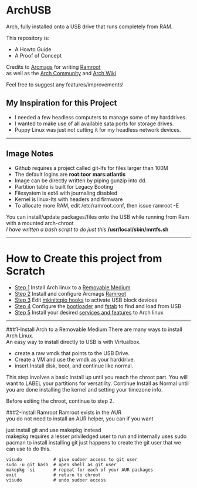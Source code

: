 # ArchUSB
Arch, fully installed onto a USB drive that runs completely from RAM.

This repository is:  
- A Howto Guide
- A Proof of Concept 

Credits to [Arcmags](https://github.com/arcmags) for writing [Ramroot](https://github.com/arcmags/ramroot)  
as well as the [Arch Community](https://bbs.archlinux.org/) and [Arch Wiki](https://wiki.archlinux.org/)

Feel free to suggest any features/improvements!   

## My Inspiration for this Project
- I needed a few headless computers to manage some of my harddrives.
- I wanted to make use of all available sata ports for storage drives.
- Puppy Linux was just not cutting it for my headless network devices.

---

## Image Notes
- Github requires a project called git-lfs for files larger than 100M
- The default logins are **root:toor** **mars:atlantis**
- Image can be directly written by piping gunzip into dd.
- Partition table is built for Legacy Booting
- Filesystem is ext4 with journaling disabled
- Kernel is linux-lts with headers and firmware  
- To allocate more RAM, edit /etc/ramroot.conf, then issue ramroot -E

You can install/update packages/files onto the USB while running from Ram with a mounted arch-chroot   
*I have written a bash script to do just this* **/usr/local/sbin/mntfs.sh**

---

# How to Create this project from Scratch
- [Step 1](https://github.com/RadicalEd360/ArchUSB/blob/main/README.md#step-1) Install Arch linux to a [Removable Medium](https://wiki.archlinux.org/title/Install_Arch_Linux_on_a_removable_medium)
- [Step 2](https://github.com/RadicalEd360/ArchUSB/blob/main/README.md#step-2) Install and configure Arcmags [Ramroot](https://github.com/arcmags/ramroot/blob/master/ramroot)
- [Step 3](https://github.com/RadicalEd360/ArchUSB/blob/main/README.md#step-3) Edit [mkinitcpio hooks](https://wiki.archlinux.org/title/mkinitcpio#Common_hooks) to activate USB block devices
- [Step 4](https://github.com/RadicalEd360/ArchUSB/blob/main/README.md#step-4) Configure the [bootloader](https://wiki.archlinux.org/title/Arch_boot_process#Boot_loader) and [fstab](https://wiki.archlinux.org/title/Fstab) to find and load from USB
- [Step 5](https://github.com/RadicalEd360/ArchUSB/blob/main/README.md#step-5) Install your desired [services and features](https://wiki.archlinux.org/title/general_recommendations) to Arch linux

---

###1-Install Arch to a Removable Medium
There are many ways to install Arch Linux.  
An easy way to install directly to USB is with Virtualbox.
- create a raw vmdk that points to the USB Drive.  
- Create a VM and use the vmdk as your harddrive.
- insert Install disk, boot, and continue like normal.  

This step involves a basic install up until you reach the chroot part.
You will want to LABEL your partitions for versatility.
Continue Install as Normal until you are done installing the kernel and setting your timezone info.

Before exiting the chroot, continue to step 2.

###2-Install Ramroot
Ramroot exists in the AUR  
you do not need to install an AUR helper, you can if you want  

just install git and use makepkg instead  
makepkg requires a lesser priviledged user to run and internally uses sudo pacman to install 
installing git just happens to create the git user that we can use to do this.

```
visudo            # give sudoer access to git user
sudo -u git bash  # open shell as git user
makepkg -si       # repeat for each of your AUR packages
exit              # return to chroot
visudo            # undo sudoer access
```

